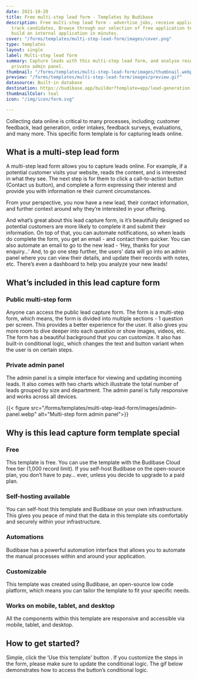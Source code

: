 ```yaml
---
date: 2021-10-20
title: Free multi-step lead form - Templates by Budibase
description: Free multi-step lead form - advertise jobs, receive applications, and
  track candidates. Browse through our selection of free application templates and
  build an internal application in minutes.
cover: "/forms/templates/multi-step-lead-form/images/cover.png"
type: templates
layout: single
label: Multi-step lead form
summary: Capture leads with this multi-step lead form, and analyse results with a
  private admin panel.
thumbnail: "/forms/templates/multi-step-lead-form/images/thumbnail.webp"
preview: "/forms/templates/multi-step-lead-form/images/preview.gif"
datasource: Built-in database
destination: https://budibase.app/builder?template=app/lead-generation
thumbnailColor: teal
icon: "/img/icon/form.svg"

---
```

Collecting data online is critical to many processes, including; customer feedback, lead generation, order intakes, feedback surveys, evaluations, and many more. This specific form template is for capturing leads online.

## What is a multi-step lead form

A multi-step lead form allows you to capture leads online. For example, if a potential customer visits your website, reads the content, and is interested in what they see. The next step is for them to click a call-to-action button (Contact us button), and complete a form expressing their interest and provide you with information re their current circumstances.

From your perspective, you now have a new lead, their contact information, and further context around why they’re interested in your offering.

And what’s great about this lead capture form, is it’s beautifully designed so potential customers are more likely to complete it and submit their information. On top of that, you can automate notifications, so when leads do complete the form, you get an email - and contact them quicker. You can also automate an email to go to the new lead - ‘Hey, thanks for your enquiry…’ And, to go one step further, the users' data will go into an admin panel where you can view their details, and update their records with notes, etc. There’s even a dashboard to help you analyze your new leads!

## What’s included in this lead capture form

### Public multi-step form

Anyone can access the public lead capture form. The form is a multi-step form, which means, the form is divided into multiple sections - 1 question per screen. This provides a better experience for the user. It also gives you more room to dive deeper into each question or show images, videos, etc. The form has a beautiful background that you can customize. It also has built-in conditional logic, which changes the text and button variant when the user is on certain steps.

### Private admin panel

The admin panel is a simple interface for viewing and updating incoming leads. It also comes with two charts which illustrate the total number of leads grouped by size and department. The admin panel is fully responsive and works across all devices.

{{< figure src="/forms/templates/multi-step-lead-form/images/admin-panel.webp" alt="Multi-step form admin panel">}}

## Why is this lead capture form template special

### Free

This template is free. You can use the template with the Budibase Cloud free tier (1,000 record limit). If you self-host Budibase on the open-source plan, you don’t have to pay… ever, unless you decide to upgrade to a paid plan.

### Self-hosting available

You can self-host this template and Budibase on your own infrastructure. This gives you peace of mind that the data in this template sits comfortably and securely within your infrastructure.

### Automations

Budibase has a powerful automation interface that allows you to automate the manual processes within and around your application.

### Customizable

This template was created using Budibase, an open-source low code platform, which means you can tailor the template to fit your specific needs.

### Works on mobile, tablet, and desktop

All the components within this template are responsive and accessible via mobile, tablet, and desktop.

## How to get started?

Simple, click the ‘Use this template' button . If you customize the steps in the form, please make sure to update the conditional logic. The gif below demonstrates how to access the button’s conditional logic.